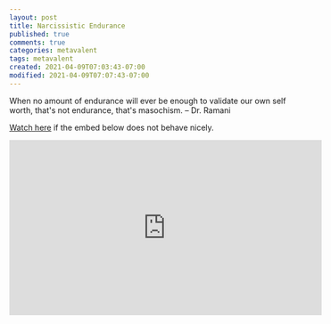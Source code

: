 ```yaml
---
layout: post
title: Narcissistic Endurance
published: true
comments: true
categories: metavalent
tags: metavalent
created: 2021-04-09T07:03:43-07:00
modified: 2021-04-09T07:07:43-07:00
---
```


When no amount of endurance will ever be enough to validate our own self worth, that's not endurance, that's masochism. &ndash; Dr. Ramani

[Watch here](https://youtu.be/Csv9lSf3BLM) if the embed below does not behave nicely. 

<div class="embed-container"><iframe width="560" height="315" src="https://www.youtube.com/embed/Csv9lSf3BLM" title="YouTube video player" frameborder="0" allow="accelerometer; autoplay; clipboard-write; encrypted-media; gyroscope; picture-in-picture" allowfullscreen></iframe></div>